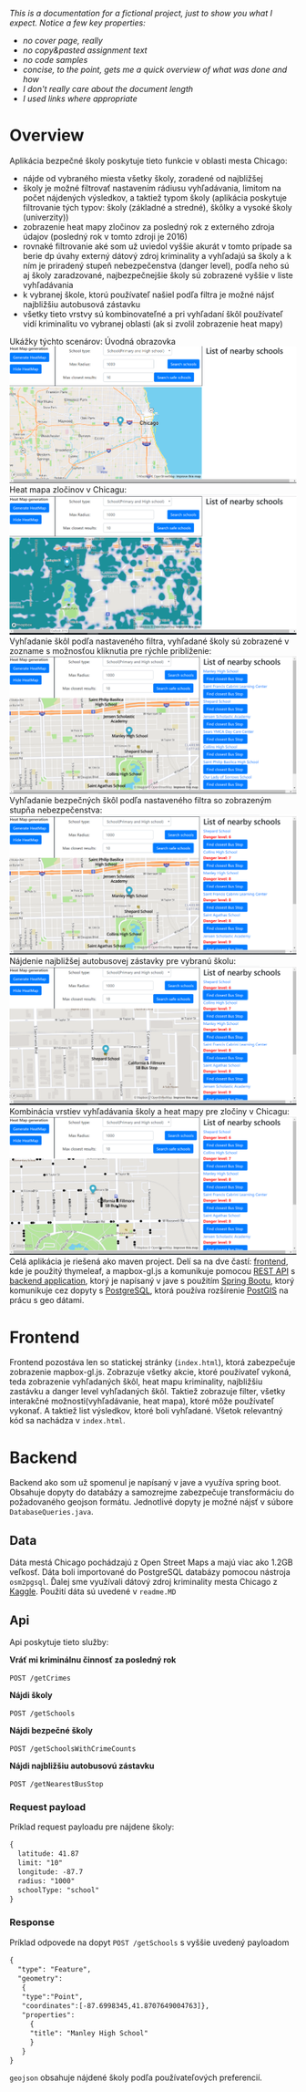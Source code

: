 *This is a documentation for a fictional project, just to show you what I expect. Notice a few key properties:*
- *no cover page, really*
- *no copy&pasted assignment text*
- *no code samples*
- *concise, to the point, gets me a quick overview of what was done and how*
- *I don't really care about the document length*
- *I used links where appropriate*

# Overview

Aplikácia bezpečné školy poskytuje tieto funkcie v oblasti mesta Chicago:
- nájde od vybraného miesta všetky školy, zoradené od najbližšej
- školy je možné filtrovať nastavením rádiusu vyhľadávania, limitom na počet nájdených výsledkov, a taktiež typom školy (aplikácia poskytuje filtrovanie tých typov: školy (základné a stredné), škôlky a vysoké školy (univerzity))
- zobrazenie heat mapy zločinov za posledný rok z externého zdroja údajov (posledný rok v tomto zdroji je 2016)
- rovnaké filtrovanie aké som už uviedol vyššie akurát v tomto prípade sa berie dp  úvahy externý dátový zdroj kriminality a vyhľadajú sa školy a k ním je priradený stupeň nebezpečenstva (danger level), podľa neho sú aj školy zaradzované, najbezpečnejšie školy sú zobrazené vyššie v liste vyhľadávania
- k vybranej škole, ktorú používateľ našiel podľa filtra je možné nájsť najbližšiu autobusová zástavku
- všetky tieto vrstvy sú kombinovateľné a pri vyhľadaní škôl používateľ vidí kriminalitu vo vybranej oblasti (ak si zvolil zobrazenie heat mapy)

Ukážky týchto scenárov:
Úvodná obrazovka
![Screenshot](screenshot1.png)
Heat mapa zločinov v Chicagu:
![Screenshot](screenshot2.png)
Vyhľadanie škôl podľa nastaveného filtra, vyhľadané školy sú zobrazené v zozname s možnosťou kliknutia pre rýchle priblíženie:
![Screenshot](screenshot3.png)
Vyhľadanie bezpečných škôl podľa nastaveného filtra so zobrazeným stupňa nebezpečenstva:
![Screenshot](screenshot4.png)
Nájdenie najbližšej autobusovej zástavky pre vybranú školu:
![Screenshot](screenshot5.png)
Kombinácia vrstiev vyhľadávania školy a heat mapy pre zločiny v Chicagu:
![Screenshot](screenshot6.png)
Celá aplikácia je riešená ako maven project. Delí sa na dve častí: [frontend](#frontend), kde je použitý thymeleaf, a mapbox-gl.js a komunikuje pomocou [REST API](#api) s [backend application](#backendom), ktorý je napísaný v jave s použitím [Spring Bootu](http://spring.io/projects/spring-boot), ktorý komunikuje cez dopyty s [PostgreSQL](https://www.postgresql.org/), ktorá používa rozšírenie [PostGIS](https://postgis.net/) na prácu s geo dátami.

# Frontend

Frontend pozostáva len so statickej stránky (`index.html`), ktorá zabezpečuje zobrazenie mapbox-gl.js. Zobrazuje všetky akcie, ktoré používateľ vykoná, teda zobrazenie vyhľadaných škôl, heat mapu kriminality, najbližšiu zastávku a danger level vyhľadaných škôl. Taktiež zobrazuje filter, všetky interakčné možnosti(vyhľadávanie, heat mapa), ktoré môže používateľ vykonať. A taktiež list výsledkov, ktoré boli vyhľadané. Všetok relevantný kód sa nachádza v `index.html`. 

# Backend

Backend ako som už spomenul je napísaný v jave a využíva spring boot. Obsahuje dopyty do databázy a samozrejme zabezpečuje transformáciu do požadovaného geojson formátu. Jednotlivé dopyty je možné nájsť v súbore `DatabaseQueries.java`.

## Data

Dáta mestá Chicago pochádzajú z Open Street Maps a majú viac ako 1.2GB veľkosť. Dáta boli importované do PostgreSQL databázy pomocou nástroja `osm2pgsql`. Ďalej sme využívali dátový zdroj kriminality mesta Chicago z [Kaggle](https://www.kaggle.com/). Použití dáta sú uvedené v `readme.MD`

## Api

Api poskytuje tieto služby:

**Vráť mi kriminálnu činnosť za posledný rok**

`POST /getCrimes`

**Nájdi školy**

`POST /getSchools`

**Nájdi bezpečné školy**

`POST /getSchoolsWithCrimeCounts`

**Nájdi najbližšiu autobusovú zástavku**

`POST /getNearestBusStop`

### Request payload
Príklad request payloadu pre nájdene školy:
```
{
  latitude: 41.87
  limit: "10"
  longitude: -87.7
  radius: "1000"
  schoolType: "school"
}
```

### Response
Príklad odpovede na dopyt 
`POST /getSchools` s vyššie uvedený payloadom
```
{
  "type": "Feature", 
  "geometry": 
   {
   "type":"Point",
   "coordinates":[-87.6998345,41.8707649004763]},
   "properties": 
     {
     "title": "Manley High School"
     }
   }
}
```
`geojson` obsahuje nájdené školy podľa používateľových preferencií.
